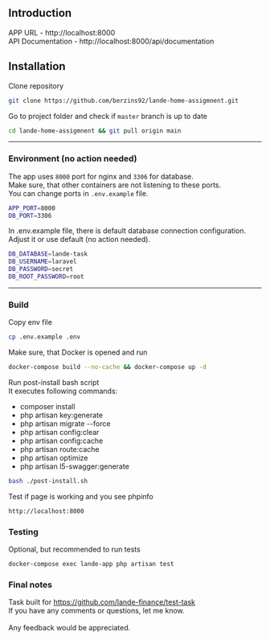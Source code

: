 ## Introduction
APP URL - http://localhost:8000\
API Documentation - http://localhost:8000/api/documentation

## Installation

Clone repository
```bash
git clone https://github.com/berzins92/lande-home-assigmnent.git
```

Go to project folder and check if `master` branch is up to date
```bash
cd lande-home-assigmnent && git pull origin main
```
___
### Environment (no action needed)

The app uses `8000` port for nginx and `3306` for database.\
Make sure, that other containers are not listening to these ports.\
You can change ports in `.env.example` file.
```bash
APP_PORT=8000
DB_PORT=3306
```
In .env.example file, there is default database connection configuration. Adjust it or use default (no action needed).
```bash
DB_DATABASE=lande-task
DB_USERNAME=laravel
DB_PASSWORD=secret
DB_ROOT_PASSWORD=root
```
___

### Build
Copy env file
```bash
cp .env.example .env
```

Make sure, that Docker is opened and run
```bash
docker-compose build --no-cache && docker-compose up -d
```

Run post-install bash script\
It executes following commands:
- composer install
- php artisan key:generate
- php artisan migrate --force
- php artisan config:clear
- php artisan config:cache
- php artisan route:cache
- php artisan optimize
- php artisan l5-swagger:generate
```bash
bash ./post-install.sh 
```

Test if page is working and you see phpinfo
```bash
http://localhost:8000
```

### Testing
Optional, but recommended to run tests
```bash
docker-compose exec lande-app php artisan test
```

### Final notes
Task built for https://github.com/lande-finance/test-task \
If you have any comments or questions, let me know.\
\
Any feedback would be appreciated.
